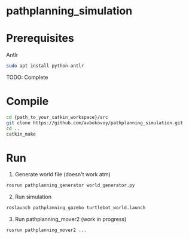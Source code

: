 # pathplanning_simulation

# Prerequisites

Antlr

```bash
sudo apt install python-antlr
```

TODO: Complete

# Compile

```bash
cd {path_to_your_catkin_workspace}/src
git clone https://github.com/avbokovoy/pathplanning_simulation.git
cd ..
catkin_make
```

# Run

1) Generate world file (doesn't work atm)

```bash
rosrun pathplanning_generator world_generator.py
```

2) Run simulation 

```bash
roslaunch pathplanning_gazebo turtlebot_world.launch
```

3) Run pathplanning_mover2 (work in progress)

```bash
rosrun pathplanning_mover2 ...
```
